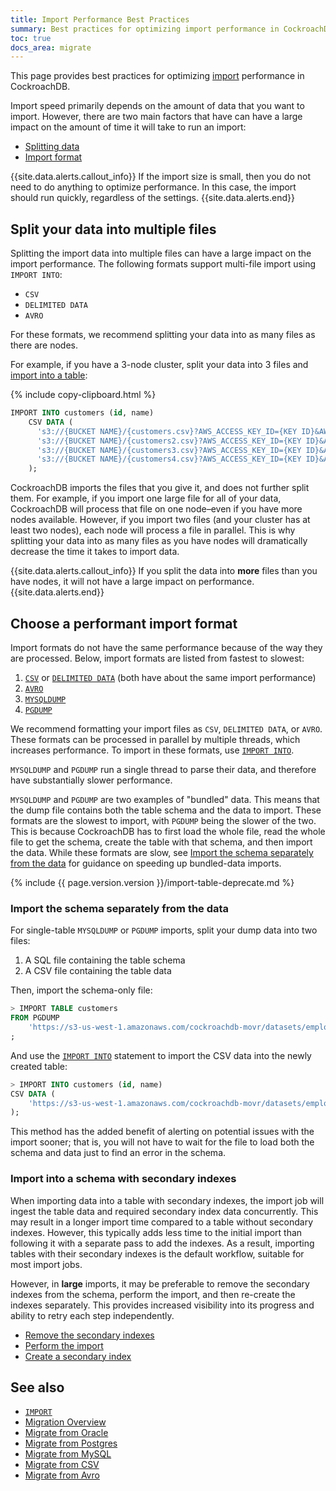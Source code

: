 ```yaml
---
title: Import Performance Best Practices
summary: Best practices for optimizing import performance in CockroachDB.
toc: true
docs_area: migrate
---
```


This page provides best practices for optimizing [import](import.html) performance in CockroachDB.

Import speed primarily depends on the amount of data that you want to import. However, there are two main factors that have can have a large impact on the amount of time it will take to run an import:

- [Splitting data](#split-your-data-into-multiple-files)
- [Import format](#choose-a-performant-import-format)

{{site.data.alerts.callout_info}}
If the import size is small, then you do not need to do anything to optimize performance. In this case, the import should run quickly, regardless of the settings.
{{site.data.alerts.end}}

## Split your data into multiple files

Splitting the import data into multiple files can have a large impact on the import performance. The following formats support multi-file import using `IMPORT INTO`:

- `CSV`
- `DELIMITED DATA`
- `AVRO`

For these formats, we recommend splitting your data into as many files as there are nodes.

For example, if you have a 3-node cluster, split your data into 3 files and [import into a table](import-into.html):

{% include copy-clipboard.html %}
~~~ sql
IMPORT INTO customers (id, name)
    CSV DATA (
      's3://{BUCKET NAME}/{customers.csv}?AWS_ACCESS_KEY_ID={KEY ID}&AWS_SECRET_ACCESS_KEY={SECRET ACCESS KEY}',
      's3://{BUCKET NAME}/{customers2.csv}?AWS_ACCESS_KEY_ID={KEY ID}&AWS_SECRET_ACCESS_KEY={SECRET ACCESS KEY}',
      's3://{BUCKET NAME}/{customers3.csv}?AWS_ACCESS_KEY_ID={KEY ID}&AWS_SECRET_ACCESS_KEY={SECRET ACCESS KEY}',
      's3://{BUCKET NAME}/{customers4.csv}?AWS_ACCESS_KEY_ID={KEY ID}&AWS_SECRET_ACCESS_KEY={SECRET ACCESS KEY}',
    );
~~~

CockroachDB imports the files that you give it, and does not further split them. For example, if you import one large file for all of your data, CockroachDB will process that file on one node–even if you have more nodes available. However, if you import two files (and your cluster has at least two nodes), each node will process a file in parallel. This is why splitting your data into as many files as you have nodes will dramatically decrease the time it takes to import data.

{{site.data.alerts.callout_info}}
If you split the data into **more** files than you have nodes, it will not have a large impact on performance.
{{site.data.alerts.end}}

## Choose a performant import format

Import formats do not have the same performance because of the way they are processed. Below, import formats are listed from fastest to slowest:

1. [`CSV`](migrate-from-csv.html) or [`DELIMITED DATA`](import-into.html) (both have about the same import performance)
1. [`AVRO`](migrate-from-avro.html)
1. [`MYSQLDUMP`](migrate-from-mysql.html)
1. [`PGDUMP`](migrate-from-postgres.html)

We recommend formatting your import files as `CSV`, `DELIMITED DATA`, or `AVRO`. These formats can be processed in parallel by multiple threads, which increases performance. To import in these formats, use [`IMPORT INTO`](import-into.html).

`MYSQLDUMP` and `PGDUMP` run a single thread to parse their data, and therefore have substantially slower performance.

`MYSQLDUMP` and `PGDUMP` are two examples of "bundled" data. This means that the dump file contains both the table schema and the data to import. These formats are the slowest to import, with `PGDUMP` being the slower of the two. This is because CockroachDB has to first load the whole file, read the whole file to get the schema, create the table with that schema, and then import the data. While these formats are slow, see [Import the schema separately from the data](#import-the-schema-separately-from-the-data) for guidance on speeding up bundled-data imports.

{% include {{ page.version.version }}/import-table-deprecate.md %}

### Import the schema separately from the data

For single-table `MYSQLDUMP` or `PGDUMP` imports, split your dump data into two files:

1. A SQL file containing the table schema
1. A CSV file containing the table data

Then, import the schema-only file:

~~~ sql
> IMPORT TABLE customers
FROM PGDUMP
    'https://s3-us-west-1.amazonaws.com/cockroachdb-movr/datasets/employees-db/pg_dump/customers.sql' WITH ignore_unsupported_statements
;
~~~

And use the [`IMPORT INTO`](import-into.html) statement to import the CSV data into the newly created table:

~~~ sql
> IMPORT INTO customers (id, name)
CSV DATA (
    'https://s3-us-west-1.amazonaws.com/cockroachdb-movr/datasets/employees-db/pg_dump/customers.csv'
);
~~~

This method has the added benefit of alerting on potential issues with the import sooner; that is, you will not have to wait for the file to load both the schema and data just to find an error in the schema.

### Import into a schema with secondary indexes

When importing data into a table with secondary indexes, the import job will ingest the table data and required secondary index data concurrently. This may result in a longer import time compared to a table without secondary indexes. However, this typically adds less time to the initial import than following it with a separate pass to add the indexes. As a result, importing tables with their secondary indexes is the default workflow, suitable for most import jobs.

However, in **large** imports, it may be preferable to remove the secondary indexes from the schema, perform the import, and then re-create the indexes separately. This provides increased visibility into its progress and ability to retry each step independently.

- [Remove the secondary indexes](drop-index.html)
- [Perform the import](import-into.html)
- [Create a secondary index](schema-design-indexes.html#create-a-secondary-index)

## See also

- [`IMPORT`](import.html)
- [Migration Overview](migration-overview.html)
- [Migrate from Oracle](migrate-from-oracle.html)
- [Migrate from Postgres](migrate-from-postgres.html)
- [Migrate from MySQL](migrate-from-mysql.html)
- [Migrate from CSV](migrate-from-csv.html)
- [Migrate from Avro](migrate-from-avro.html)
